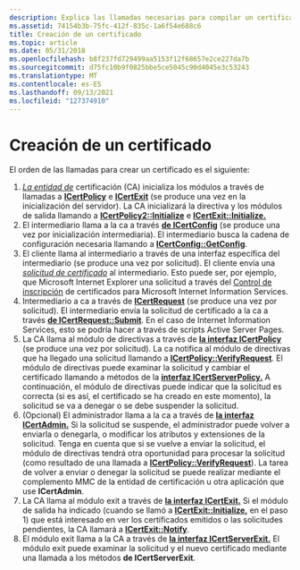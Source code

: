 ```yaml
---
description: Explica las llamadas necesarias para compilar un certificado.
ms.assetid: 74154b3b-75fc-412f-835c-1a6f54e688c6
title: Creación de un certificado
ms.topic: article
ms.date: 05/31/2018
ms.openlocfilehash: b8f237fd729499aa5153f12f68657e2ce227da7b
ms.sourcegitcommit: d75fc10b9f0825bbe5ce5045c90d4045e3c53243
ms.translationtype: MT
ms.contentlocale: es-ES
ms.lasthandoff: 09/13/2021
ms.locfileid: "127374910"
---
```

# <a name="building-a-certificate"></a>Creación de un certificado

El orden de las llamadas para crear un certificado es el siguiente:

1.  [*La entidad de*](../secgloss/c-gly.md) certificación (CA) inicializa los módulos a través de llamadas a [**ICertPolicy**](/windows/desktop/api/Certpol/nn-certpol-icertpolicy) e [**ICertExit**](/windows/desktop/api/Certexit/nn-certexit-icertexit) (se produce una vez en la inicialización del servidor). La CA inicializará la directiva y los módulos de salida llamando a [**ICertPolicy2::Initialize**](/windows/desktop/api/Certpol/nf-certpol-icertpolicy-initialize) e [**ICertExit::Initialize.**](/windows/desktop/api/Certexit/nf-certexit-icertexit-initialize)
2.  El intermediario llama a la ca a través [**de ICertConfig**](/windows/desktop/api/Certcli/nn-certcli-icertconfig) (se produce una vez por inicialización intermediaria). El intermediario busca la cadena de configuración necesaria llamando a [**ICertConfig::GetConfig**](/windows/desktop/api/Certcli/nf-certcli-icertconfig-getconfig).
3.  El cliente llama al intermediario a través de una interfaz específica del intermediario (se produce una vez por solicitud). El cliente envía una [*solicitud de certificado*](../secgloss/c-gly.md) al intermediario. Esto puede ser, por ejemplo, que Microsoft Internet Explorer una solicitud a través del [Control de inscripción](certificate-enrollment-control.md) de certificados para Microsoft Internet Information Services.
4.  Intermediario a ca a través de [**ICertRequest**](/windows/desktop/api/Certcli/nn-certcli-icertrequest) (se produce una vez por solicitud). El intermediario envía la solicitud de certificado a la ca a través [**de ICertRequest::Submit**](/windows/desktop/api/Certcli/nf-certcli-icertrequest-submit). En el caso de Internet Information Services, esto se podría hacer a través de scripts Active Server Pages.
5.  La CA llama al módulo de directivas a través de [**la interfaz ICertPolicy**](/windows/desktop/api/Certpol/nn-certpol-icertpolicy) (se produce una vez por solicitud). La ca notifica al módulo de directivas que ha llegado una solicitud llamando a [**ICertPolicy::VerifyRequest**](/windows/desktop/api/Certpol/nf-certpol-icertpolicy-verifyrequest). El módulo de directivas puede examinar la solicitud y cambiar el certificado llamando a métodos de la [**interfaz ICertServerPolicy.**](/windows/desktop/api/Certif/nn-certif-icertserverpolicy) A continuación, el módulo de directivas puede indicar que la solicitud es correcta (si es así, el certificado se ha creado en este momento), la solicitud se va a denegar o se debe suspender la solicitud.
6.  (Opcional) El administrador llama a la ca a través de [**la interfaz ICertAdmin.**](/windows/desktop/api/Certadm/nn-certadm-icertadmin) Si la solicitud se suspende, el administrador puede volver a enviarla o denegarla, o modificar los atributos y extensiones de la solicitud. Tenga en cuenta que si se vuelve a enviar la solicitud, el módulo de directivas tendrá otra oportunidad para procesar la solicitud (como resultado de una llamada a [**ICertPolicy::VerifyRequest**](/windows/desktop/api/Certpol/nf-certpol-icertpolicy-verifyrequest)). La tarea de volver a enviar o denegar la solicitud se puede realizar mediante el complemento MMC de la entidad de certificación u otra aplicación que use **ICertAdmin**.
7.  La CA llama al módulo exit a través de [**la interfaz ICertExit.**](/windows/desktop/api/Certexit/nn-certexit-icertexit) Si el módulo de salida ha indicado (cuando se llamó a [**ICertExit::Initialize,**](/windows/desktop/api/Certexit/nf-certexit-icertexit-initialize) en el paso 1) que está interesado en ver los certificados emitidos o las solicitudes pendientes, la CA llamará a [**ICertExit::Notify**](/windows/desktop/api/Certexit/nf-certexit-icertexit-notify).
8.  El módulo exit llama a la CA a través de [**la interfaz ICertServerExit.**](/windows/desktop/api/Certif/nn-certif-icertserverexit) El módulo exit puede examinar la solicitud y el nuevo certificado mediante una llamada a los métodos **de ICertServerExit**.

 

 
